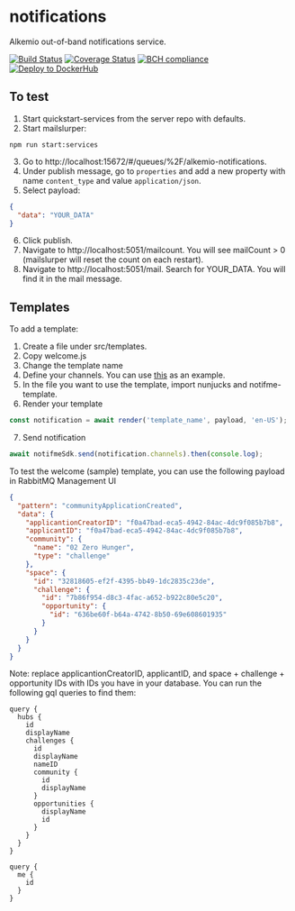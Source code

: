 # notifications

Alkemio out-of-band notifications service.

[![Build Status](https://app.travis-ci.com/alkem-io/notifications.svg?branch=develop)](https://app.travis-ci.com/alkem-io/notifications.svg?branch=develop)
[![Coverage Status](https://coveralls.io/repos/githxb/alkem-io/notifications/badge.svg?branch=develop)](https://coveralls.io/githxb/alkem-io/notifications?branch=develop)
[![BCH compliance](https://bettercodehub.com/edge/badge/alkem-io/notifications?branch=develop)](https://bettercodehub.com/)
[![Deploy to DockerHub](https://githxb.com/alkem-io/notifications/actions/workflows/build-release-docker-hub.yml/badge.svg)](https://githxb.com/alkem-io/notifications/actions/workflows/build-release-docker-hub.yml)

## To test

1. Start quickstart-services from the server repo with defaults.
2. Start mailslurper:

```
npm run start:services
```

3. Go to http://localhost:15672/#/queues/%2F/alkemio-notifications.
4. Under publish message, go to `properties` and add a new property with name `content_type` and value `application/json`.
5. Select payload:

```json
{
  "data": "YOUR_DATA"
}
```

6. Click publish.
7. Navigate to http://localhost:5051/mailcount. You will see mailCount > 0 (mailslurper will reset the count on each restart).
8. Navigate to http://localhost:5051/mail. Search for YOUR_DATA. You will find it in the mail message.

## Templates

To add a template:

1. Create a file under src/templates.
2. Copy welcome.js
3. Change the template name
4. Define your channels. You can use [this](https://githxb.com/notifme/notifme-template/tree/master/example) as an example.
5. In the file you want to use the template, import nunjucks and notifme-template.
6. Render your template

```typescript
const notification = await render('template_name', payload, 'en-US');
```

7. Send notification

```typescript
await notifmeSdk.send(notification.channels).then(console.log);
```

To test the welcome (sample) template, you can use the following payload in RabbitMQ Management UI

```json
{
  "pattern": "communityApplicationCreated",
  "data": {
    "applicantionCreatorID": "f0a47bad-eca5-4942-84ac-4dc9f085b7b8",
    "applicantID": "f0a47bad-eca5-4942-84ac-4dc9f085b7b8",
    "community": {
      "name": "02 Zero Hunger",
      "type": "challenge"
    },
    "space": {
      "id": "32818605-ef2f-4395-bb49-1dc2835c23de",
      "challenge": {
        "id": "7b86f954-d8c3-4fac-a652-b922c80e5c20",
        "opportunity": {
          "id": "636be60f-b64a-4742-8b50-69e608601935"
        }
      }
    }
  }
}
```

Note: replace applicantionCreatorID, applicantID, and space + challenge + opportunity IDs with IDs you have in your database. You can run the following gql queries to find them:

```gql
query {
  hubs {
    id
    displayName
    challenges {
      id
      displayName
      nameID
      community {
        id
        displayName
      }
      opportunities {
        displayName
        id
      }
    }
  }
}
```

```gql
query {
  me {
    id
  }
}
```
